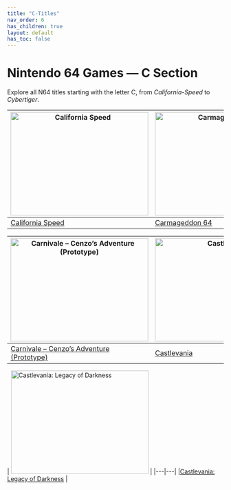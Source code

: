 ```yaml
---
title: "C-Titles"
nav_order: 6
has_children: true
layout: default
has_toc: false
---
```


# Nintendo 64 Games — C Section

Explore all N64 titles starting with the letter C, from *California-Speed* to *Cybertiger*.

| <a href="c/california-speed"><img src="https://images.launchbox-app.com/5a6c7e5c-834e-46af-af26-3042259db0ee.jpg" width="320" height="240" alt="California Speed"/></a> | <a href="c/carmageddon-64"><img src="https://images.launchbox-app.com//be6132bd-478c-4389-b716-de7729184bb2.jpg" width="320" height="240" alt="Carmageddon 64"/></a> |
|---|---|
| [California Speed](c/california-speed) | [Carmageddon 64](c/carmageddon-64) |

| <a href="c/carnivale-cenzos-adventure-prototype"><img src="https://images.launchbox-app.com//f2a3ae2a-3130-405f-b424-6cab6b7c03c7.jpg" width="320" height="240" alt="Carnivale – Cenzo’s Adventure (Prototype)"/></a> |  <a href="c/castlevania"><img src="https://images.launchbox-app.com//0545a9db-a5ca-496a-89fa-02fbf94c8a3e.jpg" width="320" height="240" alt="Castlevania"/></a> |
|---|---|
| [Carnivale – Cenzo’s Adventure (Prototype)](c/carnivale-cenzos-adventure-prototype) | [Castlevania](c/castlevania) |

| <a href="c/castlevania-legacy-of-darkness"><img src="https://images.launchbox-app.com//bb806c09-db19-48fe-aa77-1238939ad5e4.jpg" width="320" height="240" alt="Castlevania: Legacy of Darkness"/></a> |
|---|---|
|[Castlevania: Legacy of Darkness](c/castlevania-legacy-of-darkness) |
